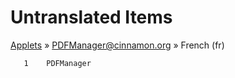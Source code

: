 # Untranslated Items
[Applets](../../../README.md) &#187; [PDFManager@cinnamon.org](../README.md) &#187; French (fr)

       1	PDFManager
